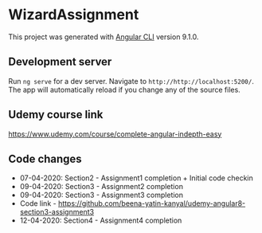 # WizardAssignment

This project was generated with [Angular CLI](https://github.com/angular/angular-cli) version 9.1.0.

## Development server

Run `ng serve` for a dev server. Navigate to `http://http://localhost:5200/`. The app will automatically reload if you change any of the source files.

## Udemy course link

https://www.udemy.com/course/complete-angular-indepth-easy

## Code changes

- 07-04-2020: Section2 - Assignment1 completion + Initial code checkin
- 09-04-2020: Section3 - Assignment2 completion
- 09-04-2020: Section3 - Assignment3 completion
 - Code link - https://github.com/beena-yatin-kanyal/udemy-angular8-section3-assignment3
- 12-04-2020: Section4 - Assignment4 completion

